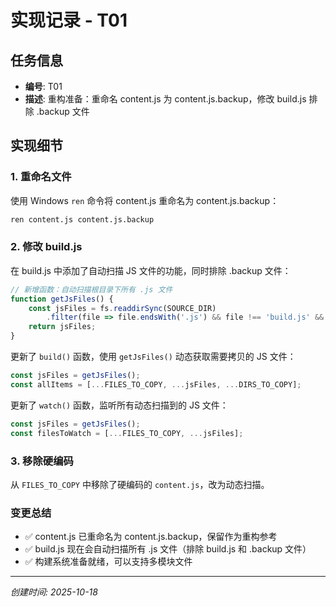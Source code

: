 # 实现记录 - T01

## 任务信息
- **编号**: T01
- **描述**: 重构准备：重命名 content.js 为 content.js.backup，修改 build.js 排除 .backup 文件

## 实现细节

### 1. 重命名文件
使用 Windows `ren` 命令将 content.js 重命名为 content.js.backup：
```bash
ren content.js content.js.backup
```

### 2. 修改 build.js
在 build.js 中添加了自动扫描 JS 文件的功能，同时排除 .backup 文件：

```javascript
// 新增函数：自动扫描根目录下所有 .js 文件
function getJsFiles() {
    const jsFiles = fs.readdirSync(SOURCE_DIR)
        .filter(file => file.endsWith('.js') && file !== 'build.js' && !file.endsWith('.backup'));
    return jsFiles;
}
```

更新了 `build()` 函数，使用 `getJsFiles()` 动态获取需要拷贝的 JS 文件：
```javascript
const jsFiles = getJsFiles();
const allItems = [...FILES_TO_COPY, ...jsFiles, ...DIRS_TO_COPY];
```

更新了 `watch()` 函数，监听所有动态扫描到的 JS 文件：
```javascript
const jsFiles = getJsFiles();
const filesToWatch = [...FILES_TO_COPY, ...jsFiles];
```

### 3. 移除硬编码
从 `FILES_TO_COPY` 中移除了硬编码的 `content.js`，改为动态扫描。

### 变更总结
- ✅ content.js 已重命名为 content.js.backup，保留作为重构参考
- ✅ build.js 现在会自动扫描所有 .js 文件（排除 build.js 和 .backup 文件）
- ✅ 构建系统准备就绪，可以支持多模块文件

---
*创建时间: 2025-10-18*
